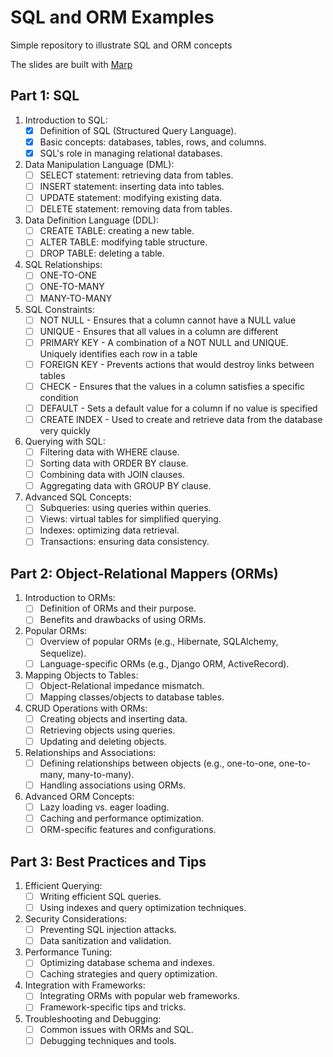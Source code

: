 # SQL and ORM Examples

Simple repository to illustrate SQL and ORM concepts

The slides are built with [Marp](https://github.com/marp-team/marp-cli)

## **Part 1: SQL**

1. Introduction to SQL:
   - [x]  Definition of SQL (Structured Query Language).
   - [x]  Basic concepts: databases, tables, rows, and columns.
   - [x]  SQL's role in managing relational databases.

2. Data Manipulation Language (DML):
   - [ ]  SELECT statement: retrieving data from tables.
   - [ ]  INSERT statement: inserting data into tables.
   - [ ]  UPDATE statement: modifying existing data.
   - [ ]  DELETE statement: removing data from tables.

3. Data Definition Language (DDL):
   - [ ]  CREATE TABLE: creating a new table.
   - [ ]  ALTER TABLE: modifying table structure.
   - [ ]  DROP TABLE: deleting a table.

4. SQL Relationships:
   - [ ]  ONE-TO-ONE
   - [ ]  ONE-TO-MANY
   - [ ]  MANY-TO-MANY

5. SQL Constraints:
   - [ ]  NOT NULL - Ensures that a column cannot have a NULL value
   - [ ]  UNIQUE - Ensures that all values in a column are different
   - [ ]  PRIMARY KEY - A combination of a NOT NULL and UNIQUE. Uniquely identifies each row in a table
   - [ ]  FOREIGN KEY - Prevents actions that would destroy links between tables
   - [ ]  CHECK - Ensures that the values in a column satisfies a specific condition
   - [ ]  DEFAULT - Sets a default value for a column if no value is specified
   - [ ]  CREATE INDEX - Used to create and retrieve data from the database very quickly

6. Querying with SQL:
   - [ ]  Filtering data with WHERE clause.
   - [ ]  Sorting data with ORDER BY clause.
   - [ ]  Combining data with JOIN clauses.
   - [ ]  Aggregating data with GROUP BY clause.

7. Advanced SQL Concepts:
   - [ ]  Subqueries: using queries within queries.
   - [ ]  Views: virtual tables for simplified querying.
   - [ ]  Indexes: optimizing data retrieval.
   - [ ]  Transactions: ensuring data consistency.

## **Part 2: Object-Relational Mappers (ORMs)**

1. Introduction to ORMs:
   - [ ]  Definition of ORMs and their purpose.
   - [ ]  Benefits and drawbacks of using ORMs.

2. Popular ORMs:
   - [ ]  Overview of popular ORMs (e.g., Hibernate, SQLAlchemy, Sequelize).
   - [ ]  Language-specific ORMs (e.g., Django ORM, ActiveRecord).

3. Mapping Objects to Tables:
   - [ ]  Object-Relational impedance mismatch.
   - [ ]  Mapping classes/objects to database tables.

4. CRUD Operations with ORMs:
   - [ ]  Creating objects and inserting data.
   - [ ]  Retrieving objects using queries.
   - [ ]  Updating and deleting objects.

5. Relationships and Associations:
   - [ ]  Defining relationships between objects (e.g., one-to-one, one-to-many, many-to-many).
   - [ ]  Handling associations using ORMs.

6. Advanced ORM Concepts:
   - [ ]  Lazy loading vs. eager loading.
   - [ ]  Caching and performance optimization.
   - [ ]  ORM-specific features and configurations.

## **Part 3: Best Practices and Tips**

1. Efficient Querying:
   - [ ]  Writing efficient SQL queries.
   - [ ]  Using indexes and query optimization techniques.

2. Security Considerations:
   - [ ]  Preventing SQL injection attacks.
   - [ ]  Data sanitization and validation.

3. Performance Tuning:
   - [ ]  Optimizing database schema and indexes.
   - [ ]  Caching strategies and query optimization.

4. Integration with Frameworks:
   - [ ]  Integrating ORMs with popular web frameworks.
   - [ ]  Framework-specific tips and tricks.

5. Troubleshooting and Debugging:
   - [ ]  Common issues with ORMs and SQL.
   - [ ]  Debugging techniques and tools.
